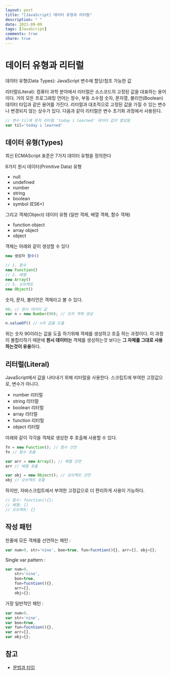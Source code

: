 ```yaml
---
layout: post
title: "[JavaScript] 데이터 유형과 리터럴"
description: " "
date: 2021-09-09
tags: [JavaScript]
comments: true
share: true
---
```


# 데이터 유형과 리터럴

데이터 유형(Data Types): JavaScript 변수에 할당/참조 가능한 값

리터럴(Literal): 컴퓨터 과학 분야에서 리터럴은 소스코드의 고정된 값을 대표하는 용어이다. 거의 모든 프로그래밍 언어는 정수, 부동 소수점 숫자, 문자열, 불리언(Boolean) 데이터 타입과 같은 용어를 가진다. 리터럴과 대조적으로 고정된 값을 가질 수 있는 변수나 변경되지 않는 상수가 있다. 다음과 같이 리터럴은 변수 초기화 과정에서 사용된다.

```js
// 변수 til에 문자 리터럴 'today i learned' 데이터 값이 할당됨
var til='today i learned'
```

## 데이터 유형(Types)

최신 ECMAScript 표준은 7가지 데이터 유형을 정의한다

6가지 원시 데이터(Primitive Data) 유형

- null
- undefined
- number
- string
- boolean
- symbol (ES6+)

그리고 객체(Object) 데이터 유형 (일반 객체, 배열 객체, 함수 객체)

- function object
- array object
- object

객체는 아래와 같이 생성할 수 있다

```js
new 생성자 함수()

// 1. 함수
new Function()
// 2. 배열
new Array()
// 3. 오브젝트
new Object()
```

숫자, 문자, 불리언은 객체라고 볼 수 있다.

```js
90; // 원시 데이터 값
var n = new Number(90); // 숫자 객체 생성

n.valueOf() // n의 값을 도출
```

위는 숫자 90이라는 값을 도출 하기위해 객체를 생성하고 호출 하는 과정이다. 이 과정이 불합리하기 때문에 **원시 데이터는** 객체를 생성하는것 보다는 **그 자체를 그대로 사용하는것이 유용**하다.

## 리터럴(Literal)

JavaScript에서 값을 나타내기 위해 리터럴을 사용한다. 스크립트에 부여한 고정값으로, 변수가 아니다.

- number 리터럴
- string 리터럴
- boolean 리터럴
- array 리터럴
- function 리터럴
- object 리터럴

아래와 같이 각각을 객체로 생성한 후 호출해 사용할 수 있다.

```js
fn = new Function(); // 함수 선언
fn // 함수 호출

var arr = new Array(); // 배열 선언
arr // 배열 호출

var obj = new Object(); // 오브젝트 선언
obj // 오브젝트 호출
```

하지만, 자바스크립트에서 부여한 고정값으로 더 편리하게 사용이 가능하다.

```js
// 함수: function(){};
// 배열: []
// 오브젝트: {}
```

## 작성 패턴

한줄에 모든 객체를 선언하는 패턴 :

```js
var num=9, str='nine', boo=true, fun=fucntion(){}, arr=[], obj={};
```

Single var pattern :

```js
var num=9, 
    str='nine', 
    boo=true,
    fun=fucntion(){},
    arr=[],
    obj={};
```

가장 일반적인 패턴 :

```js
var num=9, 
var str='nine', 
var boo=true,
var fun=fucntion(){},
var arr=[],
var obj={};
```

## 참고

- [문법과 타입](https://developer.mozilla.org/ko/docs/Web/JavaScript/Guide/Values,_variables,_and_literals)

